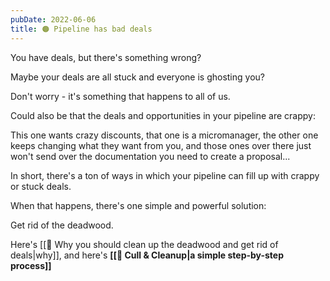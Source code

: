 ```yaml
---
pubDate: 2022-06-06
title: 🟠 Pipeline has bad deals
---
```


You have deals, but there's something wrong?

Maybe your deals are all stuck and everyone is ghosting you?

Don't worry - it's something that happens to all of us.

Could also be that the deals and opportunities in your pipeline are crappy:

This one wants crazy discounts, that one is a micromanager, the other one keeps changing what they want from you, and those ones over there just won't send over the documentation you need to create a proposal...

In short, there's a ton of ways in which your pipeline can fill up with crappy or stuck deals.

When that happens, there's one simple and powerful solution:

Get rid of the deadwood.

Here's [[📄 Why you should clean up the deadwood and get rid of deals|why]], and here's **[[🧹 Cull & Cleanup|a simple step-by-step process]]**
